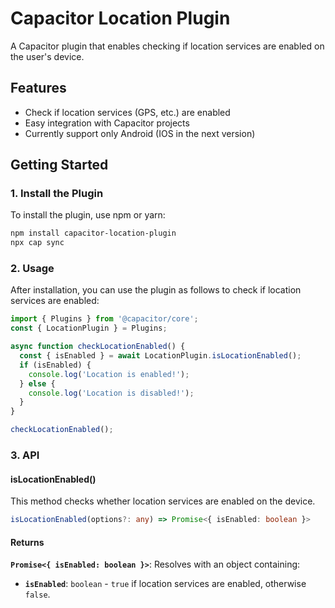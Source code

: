# Capacitor Location Plugin

A Capacitor plugin that enables checking if location services are enabled on the user's device.

## Features
- Check if location services (GPS, etc.) are enabled
- Easy integration with Capacitor projects
- Currently support only Android (IOS in the next version)

## Getting Started

### 1. Install the Plugin

To install the plugin, use npm or yarn:

```bash
npm install capacitor-location-plugin
npx cap sync
```
### 2. Usage
After installation, you can use the plugin as follows to check if location services are enabled:
```ts
import { Plugins } from '@capacitor/core';
const { LocationPlugin } = Plugins;

async function checkLocationEnabled() {
  const { isEnabled } = await LocationPlugin.isLocationEnabled();
  if (isEnabled) {
    console.log('Location is enabled!');
  } else {
    console.log('Location is disabled!');
  }
}

checkLocationEnabled();
```

### 3. API
#### isLocationEnabled()
This method checks whether location services are enabled on the device.

```ts
isLocationEnabled(options?: any) => Promise<{ isEnabled: boolean }>
```
#### Returns
**`Promise<{ isEnabled: boolean }>`**: Resolves with an object containing:

- **`isEnabled`**: <code>boolean</code> - `true` if location services are enabled, otherwise `false`.



<!-- ### Breakdown of the README Syntax:
1. **Installation Instructions** are provided under the "Install" section with proper code blocks for terminal commands.
2. **iOS and Android Setup** is detailed with code snippets for `Info.plist` and `AndroidManifest.xml`.
3. **Usage** provides an example of how to use the plugin in a Capacitor app.
4. **API Documentation** for `isLocationEnabled` includes a code block for its signature and a table explaining its parameters and return value.
5. **License** section indicates the type of license used for the plugin. -->
